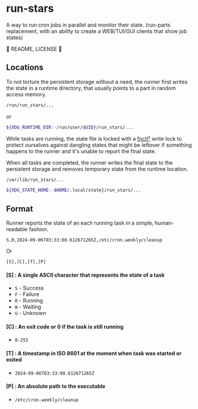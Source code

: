 # run-stars

A way to run cron jobs in parallel and monitor their state.
(run-parts replacement, with an ability to create a WEB/TUI/GUI clients that show job states)

🚧 README, LICENSE 🚧

## Locations
To not torture the persistent storage without a need, the runner first writes the state in a runtime directory, that usually points to a part in random access memory.
```sh
/run/run_stars/...
```
or
```sh
${XDG_RUNTIME_DIR:-/run/user/$UID}/run_stars/...
```
While tasks are running, the state file is locked with a [fnctl²](https://man7.org/linux/man-pages/man2/fcntl.2.html) write lock to protect ourselves against dangling states that might be leftover if something happens to the runner and it's unable to report the final state. 

When all tasks are completed, the runner writes the final state to the persistent storage and removes temporary state from the runtime location.
```sh
/var/lib/run_stars/...
```

```sh
${XDG_STATE_HOME:-$HOME/.local/state}/run_stars/...
```

## Format
Runner reports the state of an each running task in a simple, human-readable fashion.
```csv
S,0,2024-09-06T03:33:08.612671265Z,/etc/cron.weekly/cleanup
```

Or

```csv
[S],[C],[T],[P]
```
#### [S] : A single ASCII character that represents the state of a task
- `S` - Success
- `F` - Failure
- `R` - Running
- `W` - Waiting
- `U` - Unknown

#### [C] : An exit code or 0 if the task is still running
- `0-255`

#### [T] : A timestamp in ISO 8601 at the moment when task was started or exited
- `2024-09-06T03:33:08.612671265Z`

#### [P] : An absolute path to the executable
- `/etc/cron.weekly/cleanup`
